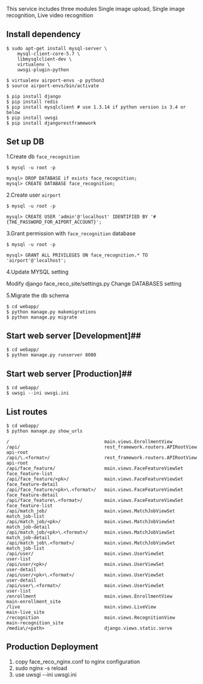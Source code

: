 This service includes three modules
Single image upload,
Single image recognition,
Live video recognition


## Install dependency ##

```
$ sudo apt-get install mysql-server \
    mysql-client-core-5.7 \
    libmysqlclient-dev \
    virtualenv \
    uwsgi-plugin-python
```

```
$ virtualenv airport-envs -p python3
$ source airport-envs/bin/activate

$ pip install django
$ pip install redis
$ pip install mysqlclient # use 1.3.14 if python version is 3.4 or below
$ pip install uwsgi
$ pip install djangorestframework
```

## Set up DB ##

1.Create db `face_recognition`

```
$ mysql -u root -p

mysql> DROP DATABASE if exists face_recognition;
mysql> CREATE DATABASE face_recognition;
```

2.Create user `airport`

```
$ mysql -u root -p

mysql> CREATE USER 'admin'@'localhost' IDENTIFIED BY '#{THE_PASSWORD_FOR_AIPORT_ACCOUNT}';
```

3.Grant permission with `face_recognition` database

```
$ mysql -u root -p

mysql> GRANT ALL PRIVILEGES ON face_recognition.* TO 'airport'@'localhost';
```

4.Update MYSQL setting

Modify django face_reco_site/settings.py
Change DATABASES setting

5.Migrate the db schema

```
$ cd webapp/
$ python manage.py makemigrations
$ python manage.py migrate
```


## Start web server [Development]##

```
$ cd webapp/
$ python manage.py runserver 8080
```
## Start web server [Production]##

```
$ cd webapp/
$ uwsgi --ini uwsgi.ini
```

## List routes ##

```
$ cd webapp/
$ python manage.py show_urls

/									main.views.EnrollmentView	
/api/								rest_framework.routers.APIRootView		api-root
/api/\.<format>/					rest_framework.routers.APIRootView		api-root
/api/face_feature/					main.views.FaceFeatureViewSet			face_feature-list
/api/face_feature/<pk>/				main.views.FaceFeatureViewSet			face_feature-detail
/api/face_feature/<pk>\.<format>/	main.views.FaceFeatureViewSet			face_feature-detail
/api/face_feature\.<format>/		main.views.FaceFeatureViewSet			face_feature-list
/api/match_job/						main.views.MatchJobViewSet				match_job-list
/api/match_job/<pk>/				main.views.MatchJobViewSet				match_job-detail
/api/match_job/<pk>\.<format>/		main.views.MatchJobViewSet				match_job-detail
/api/match_job\.<format>/			main.views.MatchJobViewSet				match_job-list
/api/user/							main.views.UserViewSet					user-list
/api/user/<pk>/						main.views.UserViewSet					user-detail
/api/user/<pk>\.<format>/			main.views.UserViewSet					user-detail
/api/user\.<format>/				main.views.UserViewSet					user-list
/enrollment							main.views.EnrollmentView				main-enrollment_site
/live								main.views.LiveView						main-live_site
/recognition						main.views.RecognitionView				main-recognition_site
/media\/<path>						django.views.static.serve	
```

## Production Deployment ##
1. copy face_reco_nginx.conf to nginx configuration
2. sudo nginx -s reload
3. use uwsgi --ini uwsgi.ini
